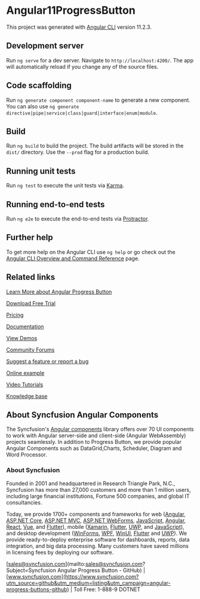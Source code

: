 # Angular11ProgressButton

This project was generated with [Angular CLI](https://github.com/angular/angular-cli) version 11.2.3.

## Development server

Run `ng serve` for a dev server. Navigate to `http://localhost:4200/`. The app will automatically reload if you change any of the source files.

## Code scaffolding

Run `ng generate component component-name` to generate a new component. You can also use `ng generate directive|pipe|service|class|guard|interface|enum|module`.

## Build

Run `ng build` to build the project. The build artifacts will be stored in the `dist/` directory. Use the `--prod` flag for a production build.

## Running unit tests

Run `ng test` to execute the unit tests via [Karma](https://karma-runner.github.io).

## Running end-to-end tests

Run `ng e2e` to execute the end-to-end tests via [Protractor](http://www.protractortest.org/).

## Further help

To get more help on the Angular CLI use `ng help` or go check out the [Angular CLI Overview and Command Reference](https://angular.io/cli) page.

## Related links

[Learn More about Angular Progress Button](https://www.syncfusion.com/angular-components/angular-progress-button?utm_source=github&utm_medium=listing&utm_campaign=angular-progress-button-github-samples)

[Download Free Trial](https://www.syncfusion.com/downloads/angular?utm_source=github&utm_medium=listing&utm_campaign=angular-progress-button-github-samples)

[Pricing](https://www.syncfusion.com/sales/products/angular?utm_source=github&utm_medium=listing&utm_campaign=angular-progress-button-github-samples)

[Documentation](https://angular.syncfusion.com/documentation/progress-button/getting-started?utm_source=github&utm_medium=listing&utm_campaign=angular-progress-button-github-samples)

[View Demos](https://angular.syncfusion.com/demos/progress-button/default-functionalities?utm_source=github&utm_medium=listing&utm_campaign=angular-progress-button-github-samples)

[Community Forums](https://www.syncfusion.com/forums/angular-components?utm_source=github&utm_medium=listing&utm_campaign=angular-progress-button-github-samples)

[Suggest a feature or report a bug](https://www.syncfusion.com/feedback/angular-components?utm_source=github&utm_medium=listing&utm_campaign=angular-progress-button-github-samples)

[Online example](https://angular.syncfusion.com/demos/toolbar/default-functionalities?utm_source=github&utm_medium=listing&utm_campaign=angular-progress-button-github-samples)

[Video Tutorials](https://www.syncfusion.com/tutorial-videos/angular/toolbar?utm_source=github&utm_medium=listing&utm_campaign=angular-progress-button-github-samples)

[Knowledge base](https://www.syncfusion.com/kb/angular-components?utm_source=github&utm_medium=listing&utm_campaign=angular-progress-button-github-samples)

## About Syncfusion Angular Components
The Syncfusion's [Angular components](https://www.syncfusion.com/angular-ui-components) library offers over 70 UI components to work with Angular server-side and client-side (Angular WebAssembly) projects seamlessly. In addition to Progress Button, we provide popular Angular Components such as DataGrid,Charts, Scheduler, Diagram and Word Processor.

### About Syncfusion

Founded in 2001 and headquartered in Research Triangle Park, N.C., Syncfusion has more than 27,000 customers and more than 1 million users, including large financial institutions, Fortune 500 companies, and global IT consultancies.
 
Today, we provide 1700+ components and frameworks for web ([Angular](https://www.syncfusion.com/angular-components?utm_source=github&utm_medium=listing&utm_campaign=angular-progress-buttons-github), [ASP.NET Core](https://www.syncfusion.com/aspnet-core-ui-controls?utm_source=github&utm_medium=listing&utm_campaign=angular-progress-buttons-github), [ASP.NET MVC](https://www.syncfusion.com/aspnet-mvc-ui-controls?utm_source=github&utm_medium=listing&utm_campaign=angular-progress-buttons-github), [ASP.NET WebForms](https://www.syncfusion.com/jquery/aspnet-webforms-ui-controls?utm_source=github&utm_medium=listing&utm_campaign=angular-progress-buttons-github), [JavaScript](https://www.syncfusion.com/javascript-ui-controls?utm_source=github&utm_medium=listing&utm_campaign=angular-progress-buttons-github), [Angular](https://www.syncfusion.com/angular-ui-components?utm_source=github&utm_medium=listing&utm_campaign=angular-progress-buttons-github), [React](https://www.syncfusion.com/react-ui-components?utm_source=github&utm_medium=listing&utm_campaign=angular-progress-buttons-github), [Vue](https://www.syncfusion.com/vue-ui-components?utm_source=github&utm_medium=listing&utm_campaign=angular-progress-buttons-github), and [Flutter](https://www.syncfusion.com/flutter-widgets?utm_source=github&utm_medium=listing&utm_campaign=angular-progress-buttons-github)), mobile ([Xamarin](https://www.syncfusion.com/xamarin-ui-controls?utm_source=github&utm_medium=listing&utm_campaign=angular-progress-buttons-github), [Flutter](https://www.syncfusion.com/flutter-widgets?utm_source=github&utm_medium=listing&utm_campaign=angular-progress-buttons-github), [UWP](https://www.syncfusion.com/uwp-ui-controls?utm_source=github&utm_medium=listing&utm_campaign=angular-progress-buttons-github), and [JavaScript](https://www.syncfusion.com/javascript-ui-controls?utm_source=github&utm_medium=listing&utm_campaign=angular-progress-buttons-github)), and desktop development ([WinForms](https://www.syncfusion.com/winforms-ui-controls?utm_source=github&utm_medium=listing&utm_campaign=angular-progress-buttons-github), [WPF](https://www.syncfusion.com/wpf-controls?utm_source=github&utm_medium=listing&utm_campaign=angular-progress-buttons-github), [WinUI](https://www.syncfusion.com/winui-controls?utm_source=github&utm_medium=listing&utm_campaign=angular-progress-buttons-github), [Flutter](https://www.syncfusion.com/flutter-widgets?utm_source=github&utm_medium=listing&utm_campaign=angular-progress-buttons-github) and [UWP](https://www.syncfusion.com/uwp-ui-controls?utm_source=github&utm_medium=listing&utm_campaign=angular-progress-buttons-github)). We provide ready-to-deploy enterprise software for dashboards, reports, data integration, and big data processing. Many customers have saved millions in licensing fees by deploying our software.

[sales@syncfusion.com](mailto:sales@syncfusion.com?Subject=Syncfusion Angular Progress Button - GitHub) | [www.syncfusion.com](https://www.syncfusion.com?utm_source=github&utm_medium=listing&utm_campaign=angular-progress-buttons-github) | Toll Free: 1-888-9 DOTNET
